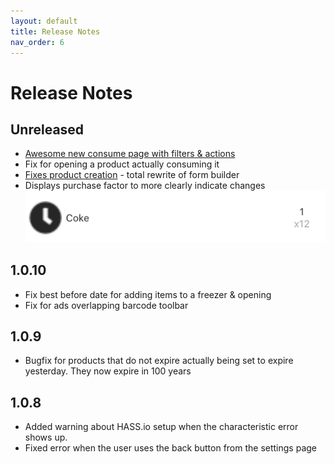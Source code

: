 ```yaml
---
layout: default
title: Release Notes
nav_order: 6
---
```


# Release Notes
## Unreleased
* [Awesome new consume page with filters & actions](./docs/basic_usage/current-stock)
* Fix for opening a product actually consuming it
* [Fixes product creation](https://github.com/PantryParty/pantry_party/issues/41) - total rewrite of form builder
* Displays purchase factor to more clearly indicate changes
![Purchase Factor Display](./release_notes/assets/purchaseFactor.png)

## 1.0.10
* Fix best before date for adding items to a freezer & opening
* Fix for ads overlapping barcode toolbar

## 1.0.9
* Bugfix for products that do not expire actually being set to expire yesterday. They now expire in 100 years

## 1.0.8
* Added warning about HASS.io setup when the characteristic error shows up.
* Fixed error when the user uses the back button from the settings page
